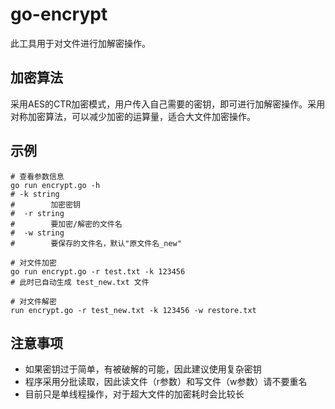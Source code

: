 # go-encrypt
此工具用于对文件进行加解密操作。
## 加密算法
采用AES的CTR加密模式，用户传入自己需要的密钥，即可进行加解密操作。采用对称加密算法，可以减少加密的运算量，适合大文件加密操作。
## 示例
```
# 查看参数信息
go run encrypt.go -h
# -k string
#        加密密钥
#  -r string
#        要加密/解密的文件名
#  -w string
#        要保存的文件名，默认"原文件名_new"

# 对文件加密
go run encrypt.go -r test.txt -k 123456
# 此时已自动生成 test_new.txt 文件

# 对文件解密
run encrypt.go -r test_new.txt -k 123456 -w restore.txt
```

## 注意事项
- 如果密钥过于简单，有被破解的可能，因此建议使用复杂密钥
- 程序采用分批读取，因此读文件（r参数）和写文件（w参数）请不要重名
- 目前只是单线程操作，对于超大文件的加密耗时会比较长